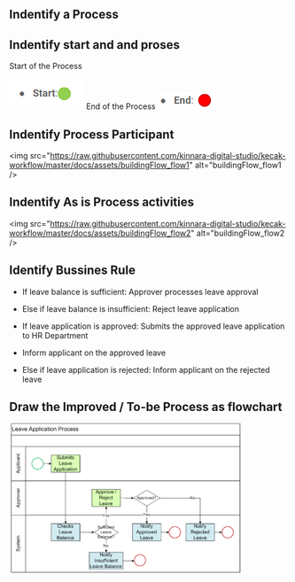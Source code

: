 ## Indentify a Process

## Indentify start and and proses
 
Start of the Process

<img src="https://raw.githubusercontent.com/kinnara-digital-studio/kecak-workflow/master/docs/assets/flow-1.PNG" alt="flow" />
End of the Process

<img src="https://raw.githubusercontent.com/kinnara-digital-studio/kecak-workflow/master/docs/assets/flow-2.PNG" alt="flow" />

## Indentify Process Participant

<img src="https://raw.githubusercontent.com/kinnara-digital-studio/kecak-workflow/master/docs/assets/buildingFlow_flow1" alt="buildingFlow_flow1 />

## Indentify As is Process activities 

<img src="https://raw.githubusercontent.com/kinnara-digital-studio/kecak-workflow/master/docs/assets/buildingFlow_flow2" alt="buildingFlow_flow2 />

## Identify Bussines Rule

- If leave balance is sufficient: Approver processes leave approval
- Else if leave balance is insufficient: Reject leave application

- If leave application is approved: Submits the approved leave application to HR Department 
- Inform applicant on the approved leave
	
- Else if leave application is rejected: Inform applicant on the rejected leave

## Draw the Improved / To-be Process as flowchart
<img src="https://raw.githubusercontent.com/kinnara-digital-studio/kecak-workflow/master/docs/assets/Flow-4.PNG" alt="Flow" />
